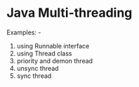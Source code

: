 # Java Multi-threading

Examples: -
1. using Runnable interface
2. using Thread class
3. priority and demon thread
4. unsync thread
5. sync thread
